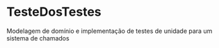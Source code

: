 # TesteDosTestes
Modelagem de domínio e implementação de testes de unidade para um sistema de chamados
